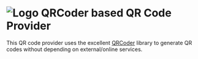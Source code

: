 # ![Logo](https://raw.githubusercontent.com/RobThree/TwoFactorAuth.Net/master/TwoFactorAuth.Net.QRCoder/logo.png) QRCoder based QR Code Provider

This QR code provider uses the excellent [QRCoder](https://github.com/codebude/QRCoder) library to generate QR codes without depending on external/online services.
